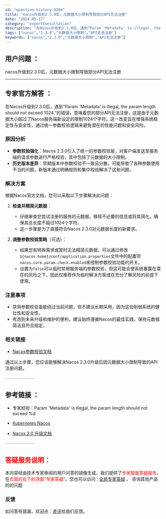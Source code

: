 ```yaml
---
id: "question-history-8204"
title: "nacos升级到2.3.0后，元数据大小限制导致部分API无法注册"
date: "2024-05-17"
category: "expertConsultation"
description: "在Nacos升级到2.3.0后，遇到“Param 'Metadata' is illegal, the param length should not exceed 1024.”的错误，意味着您的部分API无法注册，这是由于元数据大小超过了Nacos服务端新设定的限制1024个字符。这一改变旨在增强"
tags: ["nacos","2.3.0","元数据大小限制","API无法注册"]
keywords: ["nacos","2.3.0","元数据大小限制","API无法注册"]
---
```


## 用户问题 ： 
 nacos升级到2.3.0后，元数据大小限制导致部分API无法注册  

---------------
## 专家官方解答 ：

在Nacos升级到2.3.0后，遇到“Param 'Metadata' is illegal, the param length should not exceed 1024.”的错误，意味着您的部分API无法注册，这是由于元数据大小超过了Nacos服务端新设定的限制1024个字符。这一改变旨在增强系统稳定性与安全性，通过统一参数校验逻辑来避免潜在的性能问题和安全风险。

### 原因分析
- **参数校验强化**：Nacos 2.3.0引入了统一的参数校验层，对客户端发送至服务端的请求参数进行严格校验，其中包括了元数据的大小限制。
- **历史版本差异**：早期版本中参数校验不一致且分散，可能导致了各种参数使用不当的问题，新版本通过明确规则和集中校验解决了这些问题。

### 解决方案
根据Nacos官方文档，您可以采取以下步骤解决此问题：

1. **检查并精简元数据**：
   - 仔细审查您尝试注册的服务的元数据，移除不必要的信息或将其简化，确保其总长度不超过1024个字符。
   - 这一步骤是为了直接符合Nacos 2.3.0对元数据长度的新要求。

2. **调整参数校验策略**（可选）：
   - 如果您有特殊需求或暂时无法精简元数据，可以通过修改`${nacos.home}/conf/application.properties`文件中的配置项`nacos.core.param.check.enabled`来控制参数校验功能的开关。
   - 设置为`false`可以临时禁用服务端的参数校验，但这可能会使系统暴露在潜在的风险之下，因此仅推荐作为临时解决方案或在充分了解风险的前提下使用。

### 注意事项
- 禁用参数校验虽能绕过当前问题，但不建议长期采用，因为这会削弱系统的健壮性和安全性。
- 考虑到未来升级和维护的便利，建议始终遵循Nacos的最佳实践，保持元数据简洁且符合规定。

### 相关链接
- [Nacos参数校验文档](https://nacos.io/docs/latest/guide/user/parameters-check/#9-metadata)

通过以上步骤，您应该能够解决Nacos 2.3.0升级后因元数据大小限制导致的API注册问题。


<font color="#949494">---------------</font> 


## 参考链接 ：

* 专家经验：Param 'Metadata' is illegal, the param length should not exceed %d 
 
 * [Kubernetes Nacos](https://nacos.io/docs/latest/quickstart/quick-start-kubernetes)
 
 * [Nacos 2.0 升级文档](https://nacos.io/docs/latest/upgrading/200-upgrading)


 <font color="#949494">---------------</font> 
 


## <font color="#FF0000">答疑服务说明：</font> 

本内容经由技术专家审阅的用户问答的镜像生成，我们提供了<font color="#FF0000">专家智能答疑服务</font>，在<font color="#FF0000">页面的右下的浮窗”专家答疑“</font>。您也可以访问 : [全局专家答疑](https://answer.opensource.alibaba.com/docs/intro) 。 咨询其他产品的的问题

### 反馈
如问答有错漏，欢迎点：[差评](https://ai.nacos.io/user/feedbackByEnhancerGradePOJOID?enhancerGradePOJOId=13562)给我们反馈。
